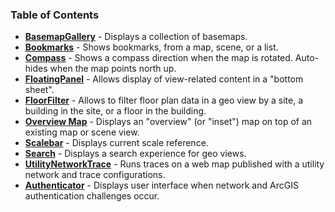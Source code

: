 ### Table of Contents

* **[BasemapGallery](BasemapGallery)** - Displays a collection of basemaps.
* **[Bookmarks](Bookmarks)** - Shows bookmarks, from a map, scene, or a list.
* **[Compass](Compass)** - Shows a compass direction when the map is rotated. Auto-hides when the map points north up.
* **[FloatingPanel](FloatingPanel)** - Allows display of view-related content in a "bottom sheet". 
* **[FloorFilter](FloorFilter)** - Allows to filter floor plan data in a geo view by a site, a building in the site, or a floor in the building. 
* **[Overview Map](OverviewMap)** - Displays an "overview" (or "inset") map on top of an existing map or scene view.
* **[Scalebar](Scalebar)** - Displays current scale reference.
* **[Search](Search)** - Displays a search experience for geo views.
* **[UtilityNetworkTrace](UtilityNetworkTrace)** - Runs traces on a web map published with a utility network and trace configurations.
* **[Authenticator](Documentation/Authenticator)** - Displays user interface when network and ArcGIS authentication challenges occur.
